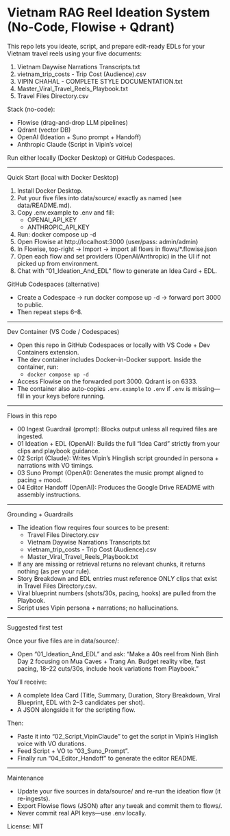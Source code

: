 # Vietnam RAG Reel Ideation System (No-Code, Flowise + Qdrant)

This repo lets you ideate, script, and prepare edit-ready EDLs for your Vietnam travel reels using your five documents:
1) Vietnam Daywise Narrations Transcripts.txt
2) vietnam_trip_costs - Trip Cost (Audience).csv
3) VIPIN CHAHAL - COMPLETE STYLE DOCUMENTATION.txt
4) Master_Viral_Travel_Reels_Playbook.txt
5) Travel Files Directory.csv

Stack (no-code):
- Flowise (drag-and-drop LLM pipelines)
- Qdrant (vector DB)
- OpenAI (Ideation + Suno prompt + Handoff)
- Anthropic Claude (Script in Vipin’s voice)

Run either locally (Docker Desktop) or GitHub Codespaces.

--------------------------------------------------------------------------------

Quick Start (local with Docker Desktop)

1) Install Docker Desktop.
2) Put your five files into data/source/ exactly as named (see data/README.md).
3) Copy .env.example to .env and fill:
   - OPENAI_API_KEY
   - ANTHROPIC_API_KEY
4) Run:
   docker compose up -d
5) Open Flowise at http://localhost:3000 (user/pass: admin/admin)
6) In Flowise, top-right → Import → import all flows in flows/*.flowise.json
7) Open each flow and set providers (OpenAI/Anthropic) in the UI if not picked up from environment.
8) Chat with “01_Ideation_And_EDL” flow to generate an Idea Card + EDL.

GitHub Codespaces (alternative)
- Create a Codespace -> run docker compose up -d -> forward port 3000 to public.
- Then repeat steps 6–8.

--------------------------------------------------------------------------------

Dev Container (VS Code / Codespaces)

- Open this repo in GitHub Codespaces or locally with VS Code + Dev Containers extension.
- The dev container includes Docker-in-Docker support. Inside the container, run:
  - `docker compose up -d`
- Access Flowise on the forwarded port 3000. Qdrant is on 6333.
- The container also auto-copies `.env.example` to `.env` if `.env` is missing—fill in your keys before running.

--------------------------------------------------------------------------------

Flows in this repo

- 00 Ingest Guardrail (prompt): Blocks output unless all required files are ingested.
- 01 Ideation + EDL (OpenAI): Builds the full “Idea Card” strictly from your clips and playbook guidance.
- 02 Script (Claude): Writes Vipin’s Hinglish script grounded in persona + narrations with VO timings.
- 03 Suno Prompt (OpenAI): Generates the music prompt aligned to pacing + mood.
- 04 Editor Handoff (OpenAI): Produces the Google Drive README with assembly instructions.

--------------------------------------------------------------------------------

Grounding + Guardrails

- The ideation flow requires four sources to be present:
  - Travel Files Directory.csv
  - Vietnam Daywise Narrations Transcripts.txt
  - vietnam_trip_costs - Trip Cost (Audience).csv
  - Master_Viral_Travel_Reels_Playbook.txt
- If any are missing or retrieval returns no relevant chunks, it returns nothing (as per your rule).
- Story Breakdown and EDL entries must reference ONLY clips that exist in Travel Files Directory.csv.
- Viral blueprint numbers (shots/30s, pacing, hooks) are pulled from the Playbook.
- Script uses Vipin persona + narrations; no hallucinations.

--------------------------------------------------------------------------------

Suggested first test

Once your five files are in data/source/:
- Open “01_Ideation_And_EDL” and ask:
  “Make a 40s reel from Ninh Binh Day 2 focusing on Mua Caves + Trang An. Budget reality vibe, fast pacing, 18–22 cuts/30s, include hook variations from Playbook.”

You’ll receive:
- A complete Idea Card (Title, Summary, Duration, Story Breakdown, Viral Blueprint, EDL with 2–3 candidates per shot).
- A JSON alongside it for the scripting flow.

Then:
- Paste it into “02_Script_VipinClaude” to get the script in Vipin’s Hinglish voice with VO durations.
- Feed Script + VO to “03_Suno_Prompt”.
- Finally run “04_Editor_Handoff” to generate the editor README.

--------------------------------------------------------------------------------

Maintenance

- Update your five sources in data/source/ and re-run the ideation flow (it re-ingests).
- Export Flowise flows (JSON) after any tweak and commit them to flows/.
- Never commit real API keys—use .env locally.

License: MIT